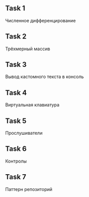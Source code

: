 ## Task 1
Численное дифференцирование
## Task 2
Трёхмерный массив
## Task 3
Вывод кастомного текста в консоль
## Task 4
Виртуальная клавиатура
## Task 5
Прослушиватели
## Task 6
Контролы
## Task 7
Паттерн репозиторий

